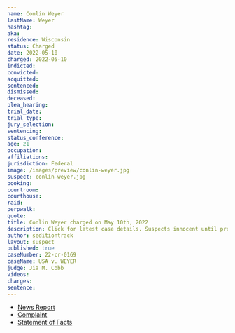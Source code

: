 ```yaml
---
name: Conlin Weyer
lastName: Weyer
hashtag:
aka:
residence: Wisconsin
status: Charged
date: 2022-05-10
charged: 2022-05-10
indicted:
convicted:
acquitted:
sentenced:
dismissed:
deceased:
plea_hearing:
trial_date:
trial_type:
jury_selection:
sentencing:
status_conference:
age: 21
occupation:
affiliations:
jurisdiction: Federal
image: /images/preview/conlin-weyer.jpg
suspect: conlin-weyer.jpg
booking:
courtroom:
courthouse:
raid:
perpwalk:
quote:
title: Conlin Weyer charged on May 10th, 2022
description: Click for latest case details. Suspects innocent until proven guilty.
author: seditiontrack
layout: suspect
published: true
caseNumber: 22-cr-0169
caseName: USA v. WEYER
judge: Jia M. Cobb
videos:
charges:
sentence:
---
```

- [News Report](https://www.wisn.com/article/wisconsin-man-charged-in-capitol-riot/39996062)
- [Complaint](https://www.justice.gov/usao-dc/case-multi-defendant/file/1505816/download)
- [Statement of Facts](https://www.justice.gov/usao-dc/case-multi-defendant/file/1505821/download)
